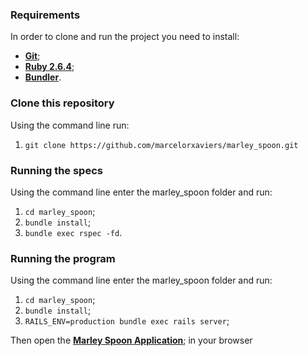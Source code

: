 ### Requirements
  In order to clone and run the project you need to install:
  - [**Git**](https://git-scm.com/book/en/v2/Getting-Started-Installing-Git);
  - [**Ruby 2.6.4**](https://www.ruby-lang.org/en/documentation/installation/);
  - [**Bundler**](http://bundler.io/).

### Clone this repository
Using the command line run:
  1. `git clone https://github.com/marcelorxaviers/marley_spoon.git`

### Running the specs
Using the command line enter the marley_spoon folder and run:
  1. `cd marley_spoon`;
  2. `bundle install`;
  3. `bundle exec rspec -fd`.

### Running the program
Using the command line enter the marley_spoon folder and run:
  1. `cd marley_spoon`;
  2. `bundle install`;
  3. `RAILS_ENV=production bundle exec rails server`;

Then open the [**Marley Spoon Application**](http://localhost:3000/); in your browser